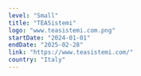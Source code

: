 ```yaml
---
level: "Small"
title: "TEASistemi"
logo: "www.teasistemi.com.png"
startDate: "2024-01-01"
endDate: "2025-02-28"
link: "https://www.teasistemi.com/"
country: "Italy"
---
```

